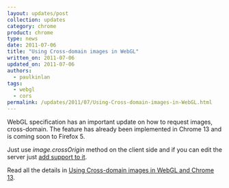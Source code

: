 ```yaml
---
layout: updates/post
collection: updates
category: chrome
product: chrome
type: news
date: 2011-07-06
title: "Using Cross-domain images in WebGL"
written_on: 2011-07-06
updated_on: 2011-07-06
authors:
  - paulkinlan
tags:
  - webgl
  - cors
permalink: /updates/2011/07/Using-Cross-domain-images-in-WebGL.html
---
```

<p>WebGL specification has an important update on how to request images, cross-domain. The feature has already been implemented in Chrome 13 and is coming soon to Firefox 5.</p>

<p>Just use <em>image.crossOrigin</em> method on the client side and if you can edit the server just <a href="http://enable-cors.org/">add support to it</a>.</p>

<p>Read all the details in <a href="http://blog.chromium.org/2011/07/using-cross-domain-images-in-webgl-and.html">Using Cross-domain images in WebGL and Chrome 13</a>.</p>
